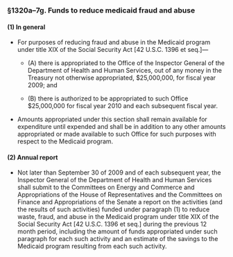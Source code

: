 ### §1320a–7g. Funds to reduce medicaid fraud and abuse
#### (1) In general
* For purposes of reducing fraud and abuse in the Medicaid program under title XIX of the Social Security Act [42 U.S.C. 1396 et seq.]—

  * (A) there is appropriated to the Office of the Inspector General of the Department of Health and Human Services, out of any money in the Treasury not otherwise appropriated, $25,000,000, for fiscal year 2009; and

  * (B) there is authorized to be appropriated to such Office $25,000,000 for fiscal year 2010 and each subsequent fiscal year.


* Amounts appropriated under this section shall remain available for expenditure until expended and shall be in addition to any other amounts appropriated or made available to such Office for such purposes with respect to the Medicaid program.

#### (2) Annual report
* Not later than September 30 of 2009 and of each subsequent year, the Inspector General of the Department of Health and Human Services shall submit to the Committees on Energy and Commerce and Appropriations of the House of Representatives and the Committees on Finance and Appropriations of the Senate a report on the activities (and the results of such activities) funded under paragraph (1) to reduce waste, fraud, and abuse in the Medicaid program under title XIX of the Social Security Act [42 U.S.C. 1396 et seq.] during the previous 12 month period, including the amount of funds appropriated under such paragraph for each such activity and an estimate of the savings to the Medicaid program resulting from each such activity.